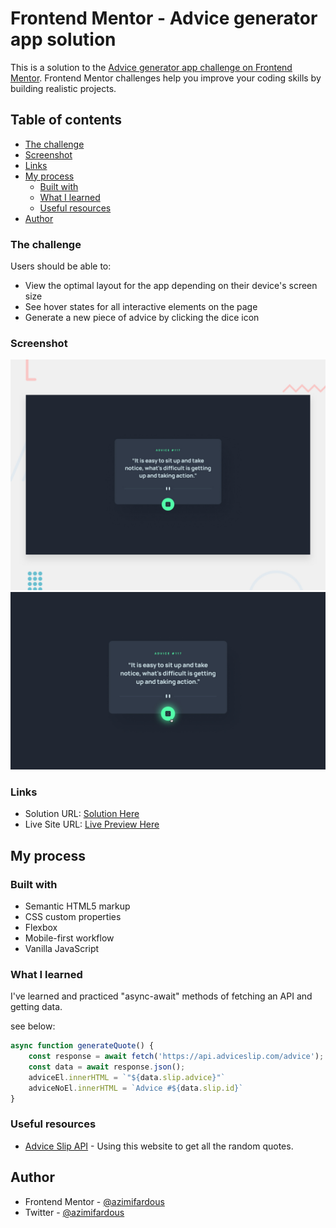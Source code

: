 # Frontend Mentor - Advice generator app solution

This is a solution to the [Advice generator app challenge on Frontend Mentor](https://www.frontendmentor.io/challenges/advice-generator-app-QdUG-13db). Frontend Mentor challenges help you improve your coding skills by building realistic projects.

## Table of contents
  - [The challenge](#the-challenge)
  - [Screenshot](#screenshot)
  - [Links](#links)
- [My process](#my-process)
  - [Built with](#built-with)
  - [What I learned](#what-i-learned)
  - [Useful resources](#useful-resources)
- [Author](#author)

### The challenge

Users should be able to:

- View the optimal layout for the app depending on their device's screen size
- See hover states for all interactive elements on the page
- Generate a new piece of advice by clicking the dice icon

### Screenshot

![](./design/desktop-preview.jpg)
![](./design/active-states.jpg)

### Links

- Solution URL: [Solution Here](https://github.com/azimifardous/50-Project-Challenges-of-Fundamentals-of-HTML-CSS-JS.git)
- Live Site URL: [Live Preview Here](https://quote-generator-ch.netlify.app/)

## My process

### Built with

- Semantic HTML5 markup
- CSS custom properties
- Flexbox
- Mobile-first workflow
- Vanilla JavaScript

### What I learned

I've learned and practiced "async-await" methods of fetching an API and getting data.

see below:
```js
async function generateQuote() {
    const response = await fetch('https://api.adviceslip.com/advice');
    const data = await response.json();
    adviceEl.innerHTML = `"${data.slip.advice}"`
    adviceNoEl.innerHTML = `Advice #${data.slip.id}`
}
```

### Useful resources

- [Advice Slip API](https://api.adviceslip.com) - Using this website to get all the random quotes.

## Author

- Frontend Mentor - [@azimifardous](https://www.frontendmentor.io/profile/azimifardous)
- Twitter - [@azimifardous](https://www.twitter.com/azimifardous)
